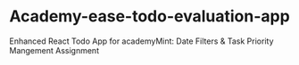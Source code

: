 # Academy-ease-todo-evaluation-app
Enhanced React Todo App  for academyMint: Date Filters &amp; Task Priority Mangement Assignment 
